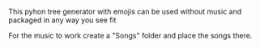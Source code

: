 This pyhon tree generator with emojis can be used without music and packaged in any way you see fit

For the music to work create a "Songs" folder and place the songs there.
